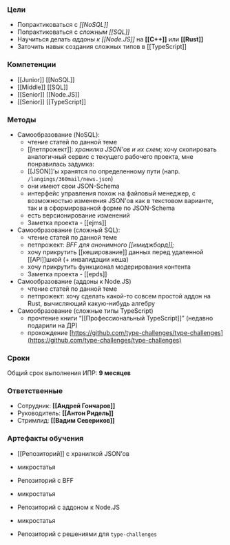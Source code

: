 ### Цели

- Попрактиковаться с _[[NoSQL]]_
- Попрактиковаться с _сложным [[SQL]]_
- Научиться делать _аддоны к [[Node.JS]]_ на **[[C++]]** или **[[Rust]]**
- Заточить навык создания сложных типов в [[TypeScript]]
### Компетенции

- [[Junior]] [[NoSQL]]
- [[Middle]] [[SQL]]
- [[Senior]] [[Node.JS]]
- [[Senior]] [[TypeScript]]
### Методы

- Самообразование (NoSQL):
    - чтение статей по данной теме
    - [[петпрожект]]: _хранилка JSON’ов и их схем_; хочу скопировать аналогичный сервис с текущего рабочего проекта, мне понравилась задумка:
    - [[JSON]]’ы хранятся по определенному пути (напр. `/langings/360mail/news.json`)
    - они имеют свои JSON-Schema
    - интерфейс управления похож на файловый менеджер, с возможностью изменения JSON'ов как в текстовом варианте, так и в сформированной форме по JSON-Schema
    - есть версионирование изменений
    - Заметка проекта - [[ejms]]
- Самообразование (сложный SQL):
    - чтение статей по данной теме
    - петпрожект: _BFF для анонимного [[имиджборд]];_
    - хочу прикрутить [[кеширование]] данных перед удаленной [[API]]шкой (+ инвалидации кеша)
    - хочу прикрутить функционал модерирования контента
    - Заметка проекта - [[epds]]
- Самообразование (аддоны к Node.JS)
    - чтение статей по данной теме
    - петпрожект: хочу сделать какой-то совсем простой аддон на Rust, вычисляющий какую-нибудь алгебру
- Самообразование (сложные типы TypeScript)
    - прочтение книги “[[Профессиональный TypeScript]]” (недавно подарили на ДР)
    - прохождение [https://github.com/type-challenges/type-challenges](https://github.com/type-challenges/type-challenges)
### Сроки

Общий срок выполнения ИПР: **9 месяцев**
### Ответственные

- Сотрудник: **[[Андрей Гончаров]]**
- Руководитель: **[[Антон Ридель]]**
- Стримлид: **[[Вадим Севериков]]**
### Артефакты обучения

- [[Репозиторий]] с хранилкой JSON’ов
- микростатья

- Репозиторий с BFF
- микростатья

- Репозиторий с аддоном к Node.JS
- микростатья

- Репозиторий с решениями для `type-challenges`